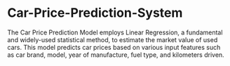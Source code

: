 # Car-Price-Prediction-System
The Car Price Prediction Model employs Linear Regression, a fundamental and widely-used statistical method, to estimate the market value of used cars. This model predicts car prices based on various input features such as car brand, model, year of manufacture, fuel type, and kilometers driven.
